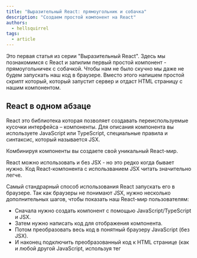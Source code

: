 ```yaml
---
title: "Выразительный React: прямоугольник и собачка"
description: "Создаем простой компонент на React"
authors:
  - hellsquirrel
tags:
  - article
---
```


Это первая статья из серии "Выразительный React". Здесь мы познакомимся с React и запилим первый простой компонент - прямоугольничек с собачкой. Чтобы нам не было скучно мы даже не будем запускать наш код в браузере. Вместо этого напишем простой скрипт который, который запустит сервер и отдаст HTML страницу с нашим компонентом.

## React в одном абзаце
React это библиотека которая позволяет создавать переиспользуемые кусочки интерфейса – компоненты. Для описания компонента вы используете JavaScript или TypeScript, специальные правила и синтаксис, который называется JSX.

Комбинируя компоненты вы создаете свой уникальный React-мир.

<aside>
React можно использовать и без JSX - но это редко когда бывает нужно. Код React-компонента с использванием JSX читать значительно легче.
</aside>

Самый стандрарный способ использования React запускать его в браузере.
Так как браузеры не понимают JSX, нужно несколько дополнительных шагов, чтобы показать наш React-мир пользователям:
* Сначала нужно создать компонент с помощью JavaScript/TypeScript и JSX.
* Затем нужно написать код для отображения компонента.
* Потом преобразовать весь код в понятный браузеру JavaScript (без JSX).
* И наконец подключить преобразованный код к HTML странице (как и любой другой JavaScript, используя тег <script>).

Мы обязательно займемся этим в другой статье. А сейчас сделаем совсем по-другому.
* Мы создадим компонент с помощью TypeScript и JSX. (тот же самый шаг)
* Напишем скрипт, который поднимает сервер и отдает HTML страницу с нашим компонентом.
* Откроем страницу и полюбуемся на результатом.

## Подготавливаем рабочее место

> Здесь и далее я предполагаю что вы работаете на Mac. Для Windows и Linux инструкции не должны отличаться, но если у вас вдруг что-то не заведется приносите issues.

Убедитесь что у вас установлен Node. Если Node нет, утащите его с [официального сайта](https://nodejs.org/en/download).

Создайте папку для проекта и перейдите в нее в терминале.

```bash
mkdir -p expressive-react/rectangle
cd expressive-react/rectangle
```

Выполните команду
```bash
npx bun init
```
<aside>
Мы будем использовать набор инструментов из библиотеки [`bun`](https://bun.sh/docs/bundler). Для других сборщиков команды инициализации и установки дополнительных библиотек будут отличаться.
</aside>

Булочка создаст для вас все нужные файлы и папки.

Выполните команду
```bash
npx bun index.ts
```

Полюбуйтесь на "Hello, World!" в консоли.

Теперь установите React.
```bash
npx bun install react react-dom
```

## Создаем прямоугольник и собачку
Создайте файл `Rectangle.tsx` вот с таким содержимым:

```tsx
const Rectangle: FC = () => <div>🐶</div>;

export const rectangleElement = <Rectangle />;
```

🧐 В этом файле мы создали React-компонент  `Rectangle`
Любой React-компонент это просто функция которая возвращает разметку, описанную при помощи JSX.

<aside>
`null` или обычная JavaScript строка это тоже валидная JSX разметка.
</aside>

Затем мы создали React-element. React-element это то что может отобразить ваш браузер. Вы можете думать о React-компоненте как о шаблоне, а о React-element как о конкретном экземпляре этого шаблона.

Мы экспортировали React-element, чтобы переиспользовать его в другом файле.

## Cобачка отправляется в HTML

Давайте отредактируем файл `index.ts` чтобы он создал сервер, который выдаст HTML страницу с прямоугольником и собачкой.

```tsx
import { renderToString } from "react-dom/server";
import { rectangleElement } from './Rectangle';

const html = `
<!DOCTYPE html>
<html lang="en">
<head>
    <meta charset="UTF-8">
    <meta name="viewport" content="width=device-width, initial-scale=1.0">
    <title>Собачка в прямоугольнике</title>
</head>
<body>
${renderToString(rectangleElement)}
</body>
</html>`

Bun.serve({
  port: 8080,
  async fetch() {
    return new Response(html, {
        headers: {
            "Content-Type": "text/html",
        }
    });
  },
});
```

Запускаем:
```bash
npx bun index.ts
```
Открываем [http://localhost:8080](http://localhost:8080), если вы видите собачку значит у вас все получилось, а мне не нужно редактировать эту статью :)

Разберемся что просходит в файле `index.ts`:
Мы сделали свой собственный [серверный рендеринг](https://react.dev/reference/react-dom/server) с очень ограниченными возможностями. Например в текущей реализации мы никак не можем добавить интерактивности к нашей собачке :( Здесь нам этого и не нужно, мы резберемся как оживлять React-миры позже.

Мы импортировали наш элемент `rectangleElement` функцию `renderToString` из библиотеки `react-dom/server`. Эта функция преобразует React-элемент в строку, которую можно вставить в HTML.

Дальше мы создали шаблон HTML страницы, вставили в него наш прямоугольник и собачку
После этого мы вызвали специальное API из нашего инструментария. [`Bun.serve`](https://bun.sh/docs/api/http) создает сервер, который отдает нашу HTML страницу. Чтобы это сделать мы определили колбек `fetch`, который возвращает ответ `Response` с нашей HTML страницей.

